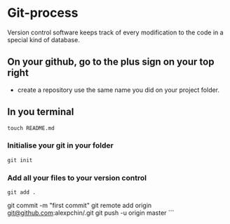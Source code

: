 # Git-process
Version control software keeps track of every modification to the code in a special kind of database.

## On your github, go to the plus sign on your top right
- create a repository use the same name you did on your project folder.

## In you terminal

``` touch README.md ```
### Initialise your git in your folder
``` git init ```
### Add all your files to your version control
``` git add . ```

git commit -m "first commit"
git remote add origin git@github.com:alexpchin/<reponame>.git
git push -u origin master ```
